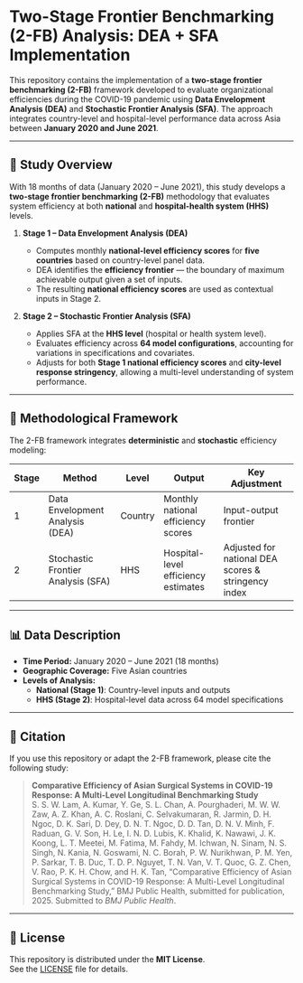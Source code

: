 # Two-Stage Frontier Benchmarking (2-FB) Analysis: DEA + SFA Implementation

This repository contains the implementation of a **two-stage frontier benchmarking (2-FB)** framework developed to evaluate organizational efficiencies during the COVID-19 pandemic using **Data Envelopment Analysis (DEA)** and **Stochastic Frontier Analysis (SFA)**. The approach integrates country-level and hospital-level performance data across Asia between **January 2020 and June 2021**.

---

## 📘 Study Overview

With 18 months of data (January 2020 – June 2021), this study develops a **two-stage frontier benchmarking (2-FB)** methodology that evaluates system efficiency at both **national** and **hospital-health system (HHS)** levels.  

1. **Stage 1 – Data Envelopment Analysis (DEA)**  
   - Computes monthly **national-level efficiency scores** for **five countries** based on country-level panel data.  
   - DEA identifies the **efficiency frontier** — the boundary of maximum achievable output given a set of inputs.  
   - The resulting **national efficiency scores** are used as contextual inputs in Stage 2.

2. **Stage 2 – Stochastic Frontier Analysis (SFA)**  
   - Applies SFA at the **HHS level** (hospital or health system level).  
   - Evaluates efficiency across **64 model configurations**, accounting for variations in specifications and covariates.  
   - Adjusts for both **Stage 1 national efficiency scores** and **city-level response stringency**, allowing a multi-level understanding of system performance.

---

## 🧠 Methodological Framework

The 2-FB framework integrates **deterministic** and **stochastic** efficiency modeling:

| Stage | Method | Level | Output | Key Adjustment |
|--------|---------|--------|----------|----------------|
| 1 | Data Envelopment Analysis (DEA) | Country | Monthly national efficiency scores | Input-output frontier |
| 2 | Stochastic Frontier Analysis (SFA) | HHS | Hospital-level efficiency estimates | Adjusted for national DEA scores & stringency index |

---

## 📊 Data Description

- **Time Period:** January 2020 – June 2021 (18 months)  
- **Geographic Coverage:** Five Asian countries  
- **Levels of Analysis:**
  - **National (Stage 1)**: Country-level inputs and outputs  
  - **HHS (Stage 2)**: Hospital-level data across 64 model specifications  

---

## 🧾 Citation

If you use this repository or adapt the 2-FB framework, please cite the following study:

> **Comparative Efficiency of Asian Surgical Systems in COVID-19 Response: A Multi-Level Longitudinal Benchmarking Study**  
> S. S. W. Lam, A. Kumar, Y. Ge, S. L. Chan, A. Pourghaderi, M. W. W. Zaw, A. Z. Khan, A. C. Roslani, C. Selvakumaran, R. Jarmin, D. H. Ngoc, D. K. Sari, D. Dey, D. N. T. Ngoc, D. D. Tan, D. N. V. Minh, F. Raduan, G. V. Son, H. Le, I. N. D. Lubis, K. Khalid, K. Nawawi, J. K. Koong, L. T. Meetei, M. Fatima, M. Fahdy, M. Ichwan, N. Sinam, N. S. Singh, N. Kania, N. Goswami, N. C. Borah, P. W. Nurikhwan, P. M. Yen, P. Sarkar, T. B. Duc, T. D. P. Nguyet, T. N. Van, V. T. Quoc, G. Z. Chen, V. Rao, P. K. H. Chow, and H. K. Tan, “Comparative Efficiency of Asian Surgical Systems in COVID-19 Response: A Multi-Level Longitudinal Benchmarking Study,” BMJ Public Health, submitted for publication, 2025.
> Submitted to *BMJ Public Health*.

---

## 📜 License

This repository is distributed under the **MIT License**.  
See the [LICENSE](LICENSE) file for details.
